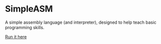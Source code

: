 # SimpleASM
A simple assembly language (and interpreter), designed to help teach basic programming skills.

[Run it here](https://thecoolblackcat.github.io/Simple-ASM)
